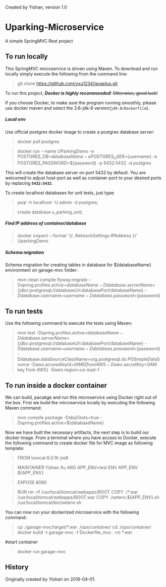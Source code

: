 Created by Yishan, version 1.0

Uparking-Microservice
=======================
A simple SpringMVC Rest project

## To run locally
This SpringMVC microservice is driven using Maven. To download and run locally simply execute the following from the command line:

> git clone https://github.com/yxu1234/javaplus.git

To run this project, **_Docker is highly recommended_**! ~~Otherwise, good luck!~~

If you choose Docker, to make sure the program running smoothly, please use docker maven and select the 3.6-jdk-8 version(`jdk-8/Dockerfile`).

##### Local env

Use official postgres docker image to create a postgres database server:

> docker pull postgres

> docker run --name UParkingDemo -e POSTGRES_DB=${databaseName} -e POSTGRES_USER=${username} -e POSTGRES_PASSWORD=${password} -p 5432:5432 -d postgres

This will create the database server on port 5432 by default. You are welcomed to adjust host-port as well as container-port to your desired ports by replacing **`5432:5432`**.

To create localhost databases for unit tests, just type:
> psql -h localhost -U admin -d postgres;

>create database u_parking_unit;

##### Find IP address of container/database 
>docker inspect --format '{{ .NetworkSettings.IPAddress }}' UparkingDemo

##### Schema migration

Schema migration for creating tables in database for ${databaseName} environment on garage-mvc folder:
> mvn clean compile flyway:migrate -Dspring.profiles.active=${databaseName} -Ddatabase.serverName=${jdbc:postgresql://databaseUrl:databasePort/databaseName} -Ddatabase.username=${username} -Ddatabase.password=${password}

## To run tests
Use the following command to execute the tests using Maven:
> mvn test -Dspring.profiles.active=${databaseName} -Ddatabase.serverName=${jdbc:postgresql://databaseUrl:databasePort/databaseName} -Ddatabase.username=${username} -Ddatabase.password=${password} -Ddatabase.dataSourceClassName=org.postgresql.ds.PGSimpleDataSource -Daws.accessKeyId=${IAM ID from AWS} -Daws.secretKey=${IAM key from AWS} -Daws.region=us-east-1

## To run inside a docker container
We can build, pacakge and run this microservice using Docker right out of the box. First we build the microservice locally by executing the following Maven command:

> mvn compile package -DskipTests=true -Dspring.profiles.active=${databaseName}

Now we have built the necessary artifacts, the next step is to build our docker image. From a terminal where you have access to Docker, execute the following command to create docker file for MVC image as following template:

> FROM tomcat:9.0.16-jre8

> MAINTAINER Yishan Xu
  ARG APP_ENV=test
  ENV APP_ENV ${APP_ENV}

> EXPOSE 8080

> RUN rm -rf /usr/local/tomcat/webapps/ROOT
  COPY ./*.war /usr/local/tomcat/webapps/ROOT.war
  COPY ./setenv.${APP_ENV}.sh /usr/local/tomcat/bin/setenv.sh

You can now run your dockerized microservice with the following command:

> cp ./garage-mvc/target/*.war ./ops/container/
> cd ./ops/container/
> docker build -t garage-mvc -f Dockerfile_mvc .
> rm *.war

#start container
> docker run garage-mvc

## History
Originally created by _Yishan_ on 2019-04-01.